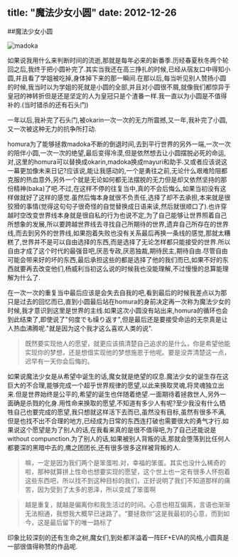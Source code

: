 title: "魔法少女小圆"
date: 2012-12-26
---

##魔法少女小圆

![madoka](http://i.imgur.com/gL1wc.jpg)

如果说我用什么来判断时间的流逝,那就是每年必来的新番季.历经春夏秋冬两个轮回之后,我终于把小圆补完了.其实当我还在高三挣扎的时候,已经从宿友口中得知小圆,并且看了学姐被吃掉,身体掉下来的那一瞬间.在那以后,每当听见别人赞扬小圆的时候,我当时以为学姐的死就是小圆的全部,并且对小圆很不屑,就像我们都惊异于皇冠的神转折但是还是坚定的人为皇冠只是个渣番一样.我一直以为小圆是不值得补的.(当时错杀的还有石头门)

一年以后,我补完了石头门,被okarin一次一次的无力所震撼,又一年,我补完了小圆,又一次被这种无力的抗争所打动.

homura为了能够拯救madoka不断的倒退时间,去到平行世界的另外一端,一次一次的陪伴小圆,一次一次的绝望,最后变得冷漠,但是依然想去让小圆摆脱必死的命运,对,这里的homura可以替换成okarin,madoka换成mayuri和助手.又或者应该说这一幕更加像未来日记?应该说,能让我感动的,一个是勇往之前,无论什么艰难险阻都克服的热血意外,另外一个就是无论如何都无法摆脱的无力但是却又依然坚持的那份精神(baka)了吧.不过,在这样不停的往复当中,真的不会后悔么,如果当初没有这样做就好了这样的感觉.虽然后悔本身就很不负责任,选择了却不去承担,本来就是很狡猾的事情(觉得这句句子很奇怪的自觉替换成日语来读,然后就很顺口了).也许穿越时空改变世界线本身就是很自私的行为也说不定,为了自己能够让世界照着自己所想象的发展,所以要跨越世界线去寻找自己所期待的世界,遗弃自己所存在的世界线,而去到另外的世界线,如果抱着失败也没有关系最后再换一条线的感觉,那就太糟糕了,世界并不是可以自由选择的东西,而是选择了无论怎样都只能接受的世界.所以自由才成了这个时代的最强音吧,厌恶专政,厌恶独裁,期待民主,期待自由.尽管自由可能会带来好的坏的东西,最后承担这些的都是选择了他的我们而已,如果不好的东西就要再去改变他们,杨威利当初这么说的时候我也没能理解,不过慢慢的总算能理解为什么了.

在一次一次的重复当中最后应该是会失去自我的吧,看到最后的时候我差点以为那只是过去的回忆而已,直到小圆最后站在homura的身前决定再一次称为魔法少女的时候,我才意识到这里是世界的主线.如果这次小圆没有站出来,homura的循环也会到此结束了,即使说了"何度でも缲り返す",但是最后还是要接受命运的无奈真是让人热血沸腾呢."就是因为这个我才这么喜欢人类的说".

>既然要实现他人的愿望，就更应该搞清楚自己追求的是什么，你是希望他能实现你的梦想，还是想借实现他的梦想施恩于他呢。要是没弄清楚这一点，迟早有一天你会后悔的。

如果说魔法少女是从希望中诞生的话,魔女就是绝望的叹息.魔法少女的诞生存在这巨大的不合理,能够完成一个超乎世界规律的愿望,以此来换取灵魂,将灵魂独立出来.但是世界始终是公平的,希望的诞生也伴随着绝望.一面期待着拯救世人,另外一面确是杀戮的化身.用性命来换取的愿望,不知道有多少人有呢?至少我没有什么牺牲自己也要完成的愿望,我只想就这样活下去而已,虽然没有目标,虽然有很多不满,但是也找不出不合理的地方,已经成为日常的东西连打破也需要很大的勇气才行.如果说这个愿望是为了别人的话,在我看来真的是很不值得吧,为了自己还能说是without compunction.为了别人的话,如果被别人背叛的话,那就会堕落到比任何人都要深的黑暗中去的,鹰之团团长,还有很多很多这样被背叛的人.

>嘛，一定是因为我们两个是笨蛋啦.对，幸福的笨蛋。其实也没什么稀奇的啦，那种就算拼上性命也想要实现的愿望，这个世上也一定有很多人怀抱着这些东西吧，所以找不到这种目标的我们，正好说明了我们不知道那样的痛苦，因为受到了太多的恩泽，所以变成了笨蛋啊 

>越是重复，就越是偏离你和我生活过的时间。心意也相互偏离，言语也渐渐无法相通，我想我大概早已迷路了。“要拯救你”这是我最初的心意，而到如今，这是最后留下的唯一路标了

印象比较深刻的还有生命之树,魔女们,到处都洋溢着一阵EF+EVA的风格,小圆真是一部很值得称赞的作品呢.
